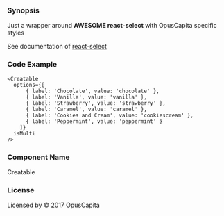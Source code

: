 ### Synopsis

Just a wrapper around **AWESOME react-select** with OpusCapita specific styles

See documentation of [react-select](https://github.com/JedWatson/react-select)

### Code Example

```
<Creatable 
  options={[
      { label: 'Chocolate', value: 'chocolate' },
  	  { label: 'Vanilla', value: 'vanilla' },
  	  { label: 'Strawberry', value: 'strawberry' },
  	  { label: 'Caramel', value: 'caramel' },
  	  { label: 'Cookies and Cream', value: 'cookiescream' },
  	  { label: 'Peppermint', value: 'peppermint' }
    ]}
  isMulti
/>
```

### Component Name

Creatable

### License

Licensed by © 2017 OpusCapita

